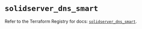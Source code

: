 # `solidserver_dns_smart`

Refer to the Terraform Registry for docs: [`solidserver_dns_smart`](https://registry.terraform.io/providers/efficientip-labs/solidserver/1.1.25/docs/resources/dns_smart).

